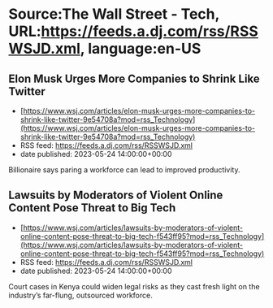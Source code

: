 # Source:The Wall Street - Tech, URL:https://feeds.a.dj.com/rss/RSSWSJD.xml, language:en-US

## Elon Musk Urges More Companies to Shrink Like Twitter
 - [https://www.wsj.com/articles/elon-musk-urges-more-companies-to-shrink-like-twitter-9e54708a?mod=rss_Technology](https://www.wsj.com/articles/elon-musk-urges-more-companies-to-shrink-like-twitter-9e54708a?mod=rss_Technology)
 - RSS feed: https://feeds.a.dj.com/rss/RSSWSJD.xml
 - date published: 2023-05-24 14:00:00+00:00

Billionaire says paring a workforce can lead to improved productivity.

## Lawsuits by Moderators of Violent Online Content Pose Threat to Big Tech
 - [https://www.wsj.com/articles/lawsuits-by-moderators-of-violent-online-content-pose-threat-to-big-tech-f543ff95?mod=rss_Technology](https://www.wsj.com/articles/lawsuits-by-moderators-of-violent-online-content-pose-threat-to-big-tech-f543ff95?mod=rss_Technology)
 - RSS feed: https://feeds.a.dj.com/rss/RSSWSJD.xml
 - date published: 2023-05-24 14:00:00+00:00

Court cases in Kenya could widen legal risks as they cast fresh light on the industry’s far-flung, outsourced workforce.

